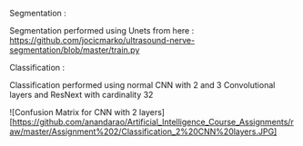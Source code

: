 Segmentation : 

Segmentation performed using Unets from here : https://github.com/jocicmarko/ultrasound-nerve-segmentation/blob/master/train.py

Classification :

Classification performed using normal CNN with 2 and 3 Convolutional layers and ResNext with cardinality 32

![Confusion Matrix for CNN with 2 layers][https://github.com/anandarao/Artificial_Intelligence_Course_Assignments/raw/master/Assignment%202/Classification_2%20CNN%20layers.JPG]

